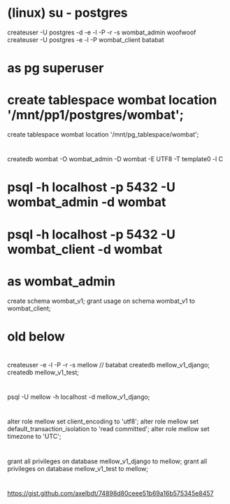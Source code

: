 #
# (linux) su - postgres
createuser -U postgres -d -e -l -P -r -s wombat_admin
woofwoof
createuser -U postgres -e -l -P wombat_client
batabat
#
# as pg superuser
# create tablespace wombat location '/mnt/pp1/postgres/wombat';
create tablespace wombat location '/mnt/pg_tablespace/wombat';
#
#
createdb wombat -O wombat_admin -D wombat -E UTF8 -T template0 -l C
#
# psql -h localhost -p 5432 -U wombat_admin -d wombat
# psql -h localhost -p 5432 -U wombat_client -d wombat
#
# as wombat_admin
create schema wombat_v1;
grant usage on schema wombat_v1 to wombat_client;

#
# old below
# 
createuser -e -l -P -r -s mellow // batabat
createdb mellow_v1_django;
createdb mellow_v1_test;
#
psql -U mellow -h localhost -d mellow_v1_django;
#
alter role mellow set client_encoding to 'utf8';
alter role mellow set default_transaction_isolation to 'read committed';
alter role mellow set timezone to 'UTC';
#
grant all privileges on database mellow_v1_django to mellow;
grant all privileges on database mellow_v1_test to mellow;
#
https://gist.github.com/axelbdt/74898d80ceee51b69a16b575345e8457
#
